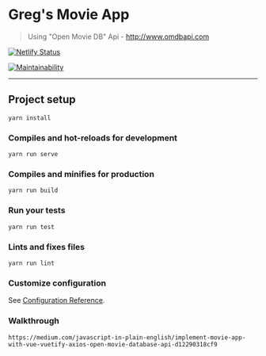 # Greg's Movie App

> Using "Open Movie DB" Api - http://www.omdbapi.com

[![Netlify Status](https://api.netlify.com/api/v1/badges/705bfab9-710b-4d4c-9fc3-f9839eb60fa7/deploy-status)](https://app.netlify.com/sites/open-movie-db/deploys)

[![Maintainability](https://api.codeclimate.com/v1/badges/3746f61cecce98a1fe84/maintainability)](https://codeclimate.com/github/GregJacobs82/movie-app/maintainability)

---

## Project setup

```
yarn install
```

### Compiles and hot-reloads for development

```
yarn run serve
```

### Compiles and minifies for production

```
yarn run build
```

### Run your tests

```
yarn run test
```

### Lints and fixes files

```
yarn run lint
```

### Customize configuration

See [Configuration Reference](https://cli.vuejs.org/config/).

### Walkthrough

```
https://medium.com/javascript-in-plain-english/implement-movie-app-with-vue-vuetify-axios-open-movie-database-api-d12290318cf9
```

